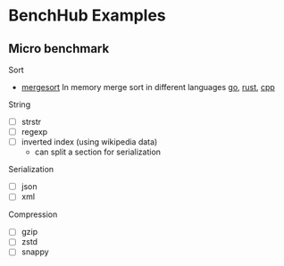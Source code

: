# BenchHub Examples

## Micro benchmark

Sort

- [mergesort](mergesort) In memory merge sort in different languages [go](mergesort/go), [rust](mergesort/rust), [cpp](mergesort/cpp)

String

- [ ] strstr
- [ ] regexp
- [ ] inverted index (using wikipedia data)
  - can split a section for serialization

Serialization

- [ ] json
- [ ] xml

Compression

- [ ] gzip
- [ ] zstd
- [ ] snappy

